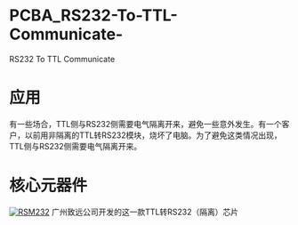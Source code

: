 # PCBA_RS232-To-TTL-Communicate-
RS232 To TTL Communicate 
# 应用
有一些场合，TTL侧与RS232侧需要电气隔离开来，避免一些意外发生。有一个客户，以前用非隔离的TTL转RS232模块，烧坏了电脑。为了避免这类情况出现，TTL侧与RS232侧需要电气隔离开来。

# 核心元器件
[![RSM232](http://www.zlg.cn/tpl/zlg/Public/img/power/RSM01.jpg "RSM232")](RSM01.jpg "RSM232")
广州致远公司开发的这一款TTL转RS232（隔离）芯片

